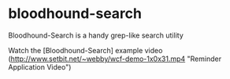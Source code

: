 # bloodhound-search

Bloodhound-Search is a handy grep-like search utility

 Watch the [Bloodhound-Search] example video (http://www.setbit.net/~webby/wcf-demo-1x0x31.mp4 "Reminder Application Video")
